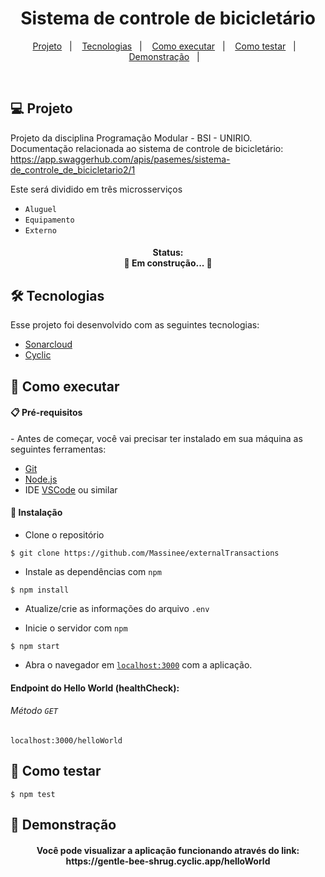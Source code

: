 <h1 align="center">
   Sistema de controle de bicicletário
</h1>

<p align="center">
  <a href="#-projeto">Projeto</a>&nbsp;&nbsp;&nbsp;|&nbsp;&nbsp;&nbsp;
  <a href="#-tecnologias">Tecnologias</a>&nbsp;&nbsp;&nbsp;|&nbsp;&nbsp;&nbsp;
  <a href="#-como-executar">Como executar</a>&nbsp;&nbsp;&nbsp;|&nbsp;&nbsp;&nbsp;
  <a href="#-como-testar">Como testar</a>&nbsp;&nbsp;&nbsp;|&nbsp;&nbsp;&nbsp;
  <a href="#-demonstração">Demonstração</a>&nbsp;&nbsp;&nbsp;|&nbsp;&nbsp;&nbsp;
</p>

<br>

## 💻 Projeto

Projeto da disciplina Programação Modular - BSI - UNIRIO. 
<br>
Documentação relacionada ao sistema de controle de bicicletário:
<a>https://app.swaggerhub.com/apis/pasemes/sistema-de_controle_de_bicicletario2/1</a>

Este será dividido em três microsserviços
- `Aluguel`
- `Equipamento`
- `Externo`


<h4 align="center"> 
	Status: <br>
	🚧  Em construção...  🚧
</h4>

## 🛠️ Tecnologias 

Esse projeto foi desenvolvido com as seguintes tecnologias:

- [Sonarcloud](https://sonarcloud.io/)
- [Cyclic](https://www.cyclic.sh/)


## 🚀 Como executar 

<h4> 📋 Pré-requisitos </h4>
- Antes de começar, você vai precisar ter instalado em sua máquina as seguintes ferramentas:

- [Git](https://git-scm.com)
- [Node.js](https://nodejs.org/en/)
- IDE [VSCode](https://code.visualstudio.com/) ou similar


<h4> 🔧 Instalação </h4>

- Clone o repositório 
```
$ git clone https://github.com/Massinee/externalTransactions
```

- Instale as dependências com `npm`
```
$ npm install
```

- Atualize/crie as informações do arquivo `.env` <br>

- Inicie o servidor com `npm`
```
$ npm start
```

- Abra o navegador em [`localhost:3000`](http://localhost:3000/helloWorld) com a aplicação.
#### Endpoint do Hello World (healthCheck):  
###### Método ``GET``
```
localhost:3000/helloWorld
```  
## 🚀 Como testar 
```
$ npm test
```
## 🚀 Demonstração

<h4 align="center">
  Você pode visualizar a aplicação funcionando através do link: <br>
  <a>https://gentle-bee-shrug.cyclic.app/helloWorld</a>
</h4>




